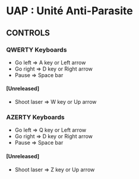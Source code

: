 # UAP : Unité Anti-Parasite

## CONTROLS

### QWERTY Keyboards
- Go left			=> A key or Left arrow
- Go right		=> D key or Right arrow
- Pause			=> Space bar
#### [Unreleased]
- Shoot laser	=> W key or Up arrow

### AZERTY Keyboards
- Go left			=> Q key or Left arrow
- Go right		=> D key or Right arrow
- Pause			=> Space bar
#### [Unreleased]
- Shoot laser	=> Z key or Up arrow
